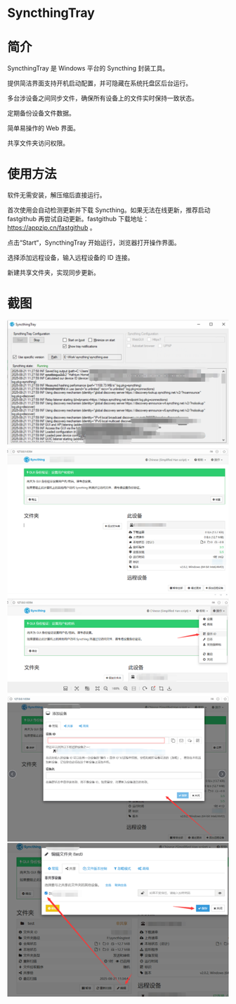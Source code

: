 SyncthingTray
=============

# 简介
SyncthingTray 是 Windows 平台的 Syncthing 封装工具。

提供简洁界面支持开机启动配置，并可隐藏在系统托盘区后台运行。

多台涉设备之间同步文件，确保所有设备上的文件实时保持一致状态。

定期备份设备文件数据。

简单易操作的 Web 界面。

共享文件夹访问权限。

# 使用方法
软件无需安装，解压缩后直接运行。

首次使用会自动检测更新并下载 Syncthing。如果无法在线更新，推荐启动 fastgithub 再尝试自动更新。fastgithub 下载地址：https://appzip.cn/fastgithub 。

点击“Start“，SyncthingTray 开始运行，浏览器打开操作界面。

选择添加远程设备，输入远程设备的 ID 连接。

新建共享文件夹，实现同步更新。

# 截图
![Screenshot](https://raw.githubusercontent.com/easyx-cn/SyncthingTray/master/screenshot/1.png)
![Screenshot](https://raw.githubusercontent.com/easyx-cn/SyncthingTray/master/screenshot/2.png)
![Screenshot](https://raw.githubusercontent.com/easyx-cn/SyncthingTray/master/screenshot/3.png)
![Screenshot](https://raw.githubusercontent.com/easyx-cn/SyncthingTray/master/screenshot/4.png)
![Screenshot](https://raw.githubusercontent.com/easyx-cn/SyncthingTray/master/screenshot/5.png)